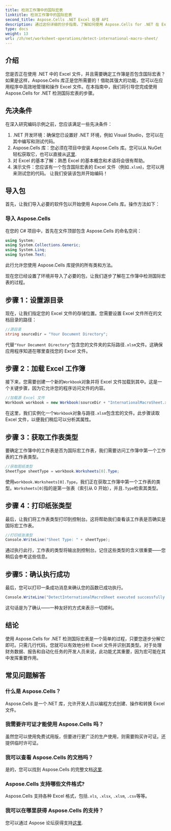 ```yaml
---
title: 检测工作簿中的国际宏表
linktitle: 检测工作簿中的国际宏表
second_title: Aspose.Cells .NET Excel 处理 API
description: 通过这份详细的分步指南，了解如何使用 Aspose.Cells for .NET 在 Excel 中检测国际宏表。非常适合开发人员。
type: docs
weight: 13
url: /zh/net/worksheet-operations/detect-international-macro-sheet/
---
```

## 介绍
您是否正在使用 .NET 中的 Excel 文件，并且需要确定工作簿是否包含国际宏表？如果是这样，Aspose.Cells 库正是您所需要的！借助其强大的功能，您可以在应用程序中高效地管理和操作 Excel 文件。在本指南中，我们将引导您完成使用 Aspose.Cells for .NET 检测国际宏表的步骤。
## 先决条件
在深入研究编码示例之前，您应该满足一些先决条件：
1. .NET 开发环境：确保您已设置好 .NET 环境，例如 Visual Studio，您可以在其中编写和测试代码。
2.  Aspose.Cells 库：您必须在项目中安装 Aspose.Cells 库。您可以从 NuGet 轻松获取它，也可以直接从[这里](https://releases.aspose.com/cells/net/).
3. 对 Excel 的基本了解：熟悉 Excel 的基本概念和术语将会很有帮助。
4. 演示文件：您应该有一个包含国际宏表的 Excel 文件（例如`.xlsm`)，您可以用来测试您的代码。
让我们安装该包并开始编码！
## 导入包
首先，让我们导入必要的软件包以开始使用 Aspose.Cells 库。操作方法如下：
### 导入 Aspose.Cells
在您的 C# 项目中，首先在文件顶部包含 Aspose.Cells 的命名空间：
```csharp
using System;
using System.Collections.Generic;
using System.Linq;
using System.Text;
```
此行允许您使用 Aspose.Cells 库提供的所有类和方法。

现在您已经设置了环境并导入了必要的包，让我们逐步了解在工作簿中检测国际宏表的过程。
## 步骤 1：设置源目录
现在，让我们指定您的 Excel 文件的存储位置。您需要设置 Excel 文件所在的文档目录的路径：
```csharp
//源目录
string sourceDir = "Your Document Directory";
```
代替`"Your Document Directory"`包含您的文件夹的实际路径`.xlsm`文件。这确保应用程序知道在哪里查找您的 Excel 文件。
## 步骤 2：加载 Excel 工作簿
接下来，您需要创建一个新的`Workbook`对象并将 Excel 文件加载到其中。这是一个关键步骤，因为它允许您的程序访问文件的内容。
```csharp
//加载源 Excel 文件
Workbook workbook = new Workbook(sourceDir + "InternationalMacroSheet.xlsm");
```
在这里，我们实例化一个`Workbook`对象与路径`.xlsm`包含宏的文件。此步骤读取 Excel 文件，以便我们稍后可以分析其属性。
## 步骤 3：获取工作表类型
要确定工作簿中的工作表是否为国际宏工作表，我们需要访问工作簿中第一个工作表的工作表类型。
```csharp
//获取图纸类型
SheetType sheetType = workbook.Worksheets[0].Type;
```
使用`workbook.Worksheets[0].Type`，我们正在获取工作簿中第一个工作表的类型。`Worksheets[0]`指的是第一张表（索引从 0 开始），并且`.Type`检索其类型。
## 步骤 4：打印纸张类型
最后，让我们将工作表类型打印到控制台。这将帮助我们查看该工作表是否确实是国际宏工作表。
```csharp
//打印纸张类型
Console.WriteLine("Sheet Type: " + sheetType);
```
通过执行此行，工作表的类型将输出到控制台。记住这些类型的含义很重要——您稍后会参考这些信息。
## 步骤5：确认执行成功
最后，您可以打印一条成功消息来确认您的函数已成功执行。
```csharp
Console.WriteLine("DetectInternationalMacroSheet executed successfully.");
```
这句话是为了确认——一种友好的方式来表示一切顺利。
## 结论
使用 Aspose.Cells for .NET 检测国际宏表是一个简单的过程，只要您逐步分解它即可。只需几行代码，您就可以有效地分析 Excel 文件并识别其类型。对于处理财务数据、报告和自动化任务的开发人员来说，此功能尤其重要，因为宏可能在其中发挥重要作用。 
## 常见问题解答
### 什么是 Aspose.Cells？
Aspose.Cells 是一个.NET 库，允许开发人员以编程方式创建、操作和转换 Excel 文件。
### 我需要许可证才能使用 Aspose.Cells 吗？
虽然您可以使用免费试用版，但要进行更广泛的生产使用，则需要购买许可证。还提供临时许可证。
### 我可以查看 Aspose.Cells 的文档吗？
是的，您可以找到 Aspose.Cells 的完整文档[这里](https://reference.aspose.com/cells/net/).
### Aspose.Cells 支持哪些文件格式?
Aspose.Cells 支持各种 Excel 格式，包括`.xls`, `.xlsx`, `.xlsm`, `.csv`等等。
### 我可以在哪里获得 Aspose.Cells 的支持？
您可以通过 Aspose 论坛获得支持[这里](https://forum.aspose.com/c/cells/9).